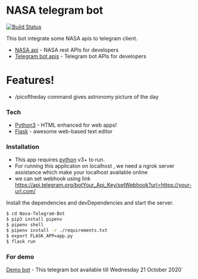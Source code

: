 # NASA telegram bot

[![Build Status](https://travis-ci.org/joemccann/dillinger.svg?branch=master)](https://travis-ci.org/joemccann/dillinger)

This bot integrate some NASA apis to telegram client.

  - [NASA api] - NASA rest APIs for developers
  - [Telegram bot apis] - Telegram bot APIs for developers


# Features!
  -  /picoftheday command gives astronomy picture of the day 

### Tech

* [Python3] - HTML enhanced for web apps!
* [Flask] - awesome web-based text editor




### Installation

* This app requires [python](https://www.python.org/) v3+ to run.
* For running this  applicaton on localhost , we need a ngrok server assistance which make your localhost available online
* we can set webhook using link https://api.telegram.org/botYour_Api_Key/setWebhook?url=https://your-url.com/

Install the dependencies and devDependencies and start the server.

```sh
$ cd Nasa-Telegram-Bot
$ pip3 install pipenv
$ pipenv shell
$ pipenv install -r ./requirements.txt
$ export FLASK_APP=app.py
$ flask run
```

### For demo 
[Demo bot](http://t.me/qwerty_quote_bot) - This telegram bot available till Wednesday 21 October 2020`

[NASA api]: <https://api.nasa.gov/>
[Telegram bot apis]: <https://core.telegram.org/bots>
[Flask]: <https://flask.palletsprojects.com/>
[Python3]: <https://www.python.org/>


